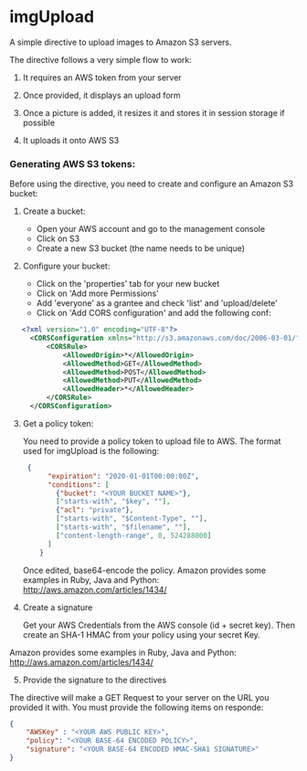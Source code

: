 # imgUpload

A simple directive to upload images to Amazon S3 servers.

The directive follows a very simple flow to work:

1. It requires an AWS token from your server

2. Once provided, it displays an upload form
 
3. Once a picture is added, it resizes it and stores it in session storage if possible
 
4. It uploads it onto AWS S3


### Generating AWS S3 tokens:
Before using the directive, you need to create and configure an Amazon S3 bucket:

1. Create a bucket:
    - Open your AWS account and go to the management console
    - Click on S3
    - Create a new S3 bucket (the name needs to be unique)

2. Configure your bucket:
    - Click on the 'properties' tab for your new bucket
    - Click on 'Add more Permissions'
    - Add 'everyone' as a grantee and check 'list' and 'upload/delete'
    - Click on 'Add CORS configuration' and add the following conf:
 ```xml
    <?xml version="1.0" encoding="UTF-8"?>
      <CORSConfiguration xmlns="http://s3.amazonaws.com/doc/2006-03-01/">
          <CORSRule>
              <AllowedOrigin>*</AllowedOrigin>
              <AllowedMethod>GET</AllowedMethod>
              <AllowedMethod>POST</AllowedMethod>
              <AllowedMethod>PUT</AllowedMethod>
              <AllowedHeader>*</AllowedHeader>
          </CORSRule>
      </CORSConfiguration>
```

3. Get a policy token:

     You need to provide a policy token to upload file to AWS. The format used for imgUpload is the following:
    ```json
     {
          "expiration": "2020-01-01T00:00:00Z",
          "conditions": [
            {"bucket": "<YOUR BUCKET NAME>"},
            ["starts-with", "$key", ""],
            {"acl": "private"},
            ["starts-with", "$Content-Type", ""],
            ["starts-with", "$filename", ""],
            ["content-length-range", 0, 524288000]
          ]
        }
    ```
    Once edited, base64-encode the policy. Amazon provides some examples in Ruby, Java and Python:
    http://aws.amazon.com/articles/1434/

4. Create a signature

    Get your AWS Credentials from the AWS console (id + secret key). Then create an SHA-1 HMAC from your policy using your secret Key.

 Amazon provides some examples in Ruby, Java and Python:
    http://aws.amazon.com/articles/1434/

5. Provide the signature to the directives

The directive will make a GET Request to your server on the URL you provided it with. You must provide the following items on responde:
```json
{
    "AWSKey" : "<YOUR AWS PUBLIC KEY>",
    "policy": "<YOUR BASE-64 ENCODED POLICY>",
    "signature": "<YOUR BASE-64 ENCODED HMAC-SHA1 SIGNATURE>"
}
```
